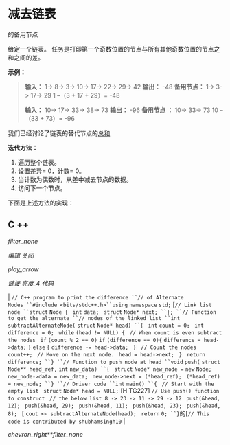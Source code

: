 # 减去链表

的备用节点

给定一个链表。 任务是打印第一个奇数位置的节点与所有其他奇数位置的节点之和之间的差。

**示例：**

> **输入：** 1-> 8-> 3-> 10-> 17-> 22-> 29-> 42
> **输出：** -48
> **备用节点：** 1-> 3-> 17-> 29
> 1 –（3 + 17 + 29）= -48
> 
> **输入：** 10-> 17-> 33-> 38-> 73
> **输出：** -96
> **备用节点 ：** 10-> 33-> 73
> 10 –（33 + 73）= -96

我们已经讨论了链表的替代节点的[总和](https://www.geeksforgeeks.org/sum-of-the-alternate-nodes-of-linked-list/)

**迭代方法：**

1.  遍历整个链表。
2.  设置差异= 0，计数= 0。
3.  当计数为偶数时，从差中减去节点的数据。
4.  访问下一个节点。

下面是上述方法的实现：

## C ++

*filter_none*

*编辑*
*关闭*

*play_arrow*

*链接*
*亮度_4*
*代码*

| `// C++ program to print the difference ``// of Alternate Nodes ``#include <bits/stdc++.h>``using` `namespace` `std;` [`// Link list node ``struct` `Node { ` `int` `data; ` `struct` `Node* next; ``}; ``// Function to get the alternate ``// nodes of the linked list ``int` `subtractAlternateNode(` `struct` `Node* head) ``{ ` `int` `count = 0; ` `int` `difference = 0; ` `while` `(head != NULL) { ` `// When count is even subtract the nodes ` `if` `(count % 2 == 0)` `if` `(difference == 0){` `difference = head->data;` `}` `else` `{` `difference -= head->data; ` `} ` `// Count the nodes ` `count++; ` `// Move on the next node. ` `head = head->next; ` `} ` `return` `difference; ``} ``// Function to push node at head ``void` `push(` `struct` `Node** head_ref,` `int` `new_data) ``{ ` `struct` `Node* new_node =` `new` `Node; ` `new_node->data = new_data; ` `new_node->next = (*head_ref); ` `(*head_ref) = new_node; ``} ``// Driver code ``int` `main() ``{ ` `// Start with the empty list ` `struct` `Node* head = NULL;` [H TG227] `// Use push() function to construct ` `// the below list 8 -> 23 -> 11 -> 29 -> 12 ` `push(&head, 12); ` `push(&head, 29); ` `push(&head, 11); ` `push(&head, 23); ` `push(&head, 8); ` [ `cout << subtractAlternateNode(head); ` `return` `0; ``}`的[`// This code is contributed by shubhamsingh10` |

*chevron_right**filter_none*